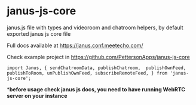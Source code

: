 # janus-js-core

janus.js file with types and videoroom and chatroom helpers, by default exported janus js core file

Full docs available at https://janus.conf.meetecho.com/

Check example project in https://github.com/PettersonApps/janus-js-core

`import Janus,
 { sendChatroomData,
   publishChatroom, 
   publishOwnFeed,
   publishToRoom,
   unPublishOwnFeed,
   subscribeRemoteFeed,
 } from 'janus-js-core';`
 
 ***before usage check janus js docs, you need to have running WebRTC server on your instance**